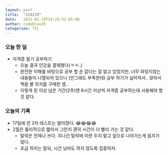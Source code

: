 ```yaml
---
layout: post
title:  "210219"
date:   2021-02-19T14:25:52-05:00
author: codeblue25
categories: TIL
---
```


<h3>오늘 한 일</h3>

* 자격증 필기 공부하기
  * 오늘 결국 인강을 결제했다(ㅋㅋ..)
  * 완전한 이해를 바탕으로 공부 할 순 없다는 걸 알고 있었지만, 너무 와닿지않는 내용들이 나열되어 있으니 (안그래도 부족한데) 공부 하기가 싫어져서.. 앉아서 책을 볼 의지를 구매한 셈..
  * 이렇게 된 이상 남은 기간(2주)엔 8시간 이상씩 자격증 공부하는데 사용해야 할 것 같다.

<h3>오늘의 기록</h3>

* 17일에 친 2차 테스트는 떨어졌다. 😂😂😂😂
* 2월은 물리적으로 짧아서 그런지 괜히 시간이 더 빨리 가는 것 같다.
  * 탈락은 언제나 쓰다. 지나간 탈락에 미련 두지 말고 앞으로 나아가는게 쉽지가 않다.
  * 조급 하지는 말되, 시간 낭비도 하지 않도록 집중하자.